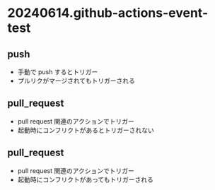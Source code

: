 # 20240614.github-actions-event-test

## push

- 手動で push するとトリガー
- プルリクがマージされてもトリガーされる

## pull_request

- pull request 関連のアクションでトリガー
- 起動時にコンフリクトがあるとトリガーされない

## pull_request

- pull request 関連のアクションでトリガー
- 起動時にコンフリクトがあってもトリガーされる
